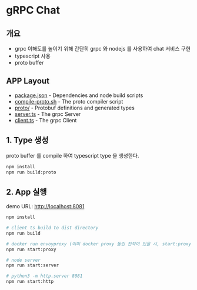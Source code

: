 # gRPC Chat

## 개요

- grpc 이해도를 높이기 위해 간단히 grpc 와 nodejs 를 사용하여 chat 서비스 구현
- typescript 사용
- proto buffer

## APP Layout

- [package.json](./package.json) - Dependencies and node build scripts
- [compile-proto.sh](./compile-proto.sh) - The proto compiler script
- [proto/](./proto/) - Protobuf definitions and generated types
- [server.ts](./server.ts) - The grpc Server
- [client.ts](./client.ts) - The grpc Client

## 1. Type 생성

proto buffer 를 compile 하여 typescript type 을 생성한다.

````bash
npm install
npm run build:proto
````

## 2. App 실행

demo URL: [http://localhost:8081](http://localhost:8081)

````bash
npm install

# client ts build to dist directory
npm run build

# docker run envoyproxy (이미 docker proxy 돌린 전적이 있을 시, start:proxy 건너띄고 해당 컨테이너 재실행)
npm run start:proxy

# node server
npm run start:server

# python3 -m http.server 8081
npm run start:http
````
